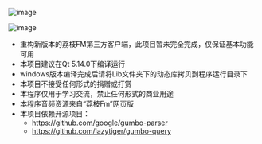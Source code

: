 ![image](https://raw.githubusercontent.com/gcmwhite/lizhiFM/3.0/screenshot/2020-05-05_143208.png)

![image](https://raw.githubusercontent.com/gcmwhite/lizhiFM/3.0/screenshot/2020-05-05_143322.png)

- 重构新版本的荔枝FM第三方客户端，此项目暂未完全完成，仅保证基本功能可用
- 本项目建议在Qt 5.14.0下编译运行
- windows版本编译完成后请将Lib文件夹下的动态库拷贝到程序运行目录下
- 本项目不接受任何形式的捐赠或打赏
- 本程序仅用于学习交流，禁止任何形式的商业用途
- 本程序音频资源来自“荔枝Fm”网页版
- 本项目依赖开源项目：
  + https://github.com/google/gumbo-parser
  + https://github.com/lazytiger/gumbo-query

